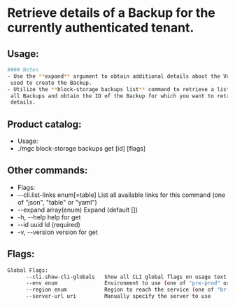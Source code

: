 # Retrieve details of a Backup for the currently authenticated tenant.

## Usage:
```bash
#### Notes
- Use the **expand** argument to obtain additional details about the Volume
 used to create the Backup.
- Utilize the **block-storage backups list** command to retrieve a list of
 all Backups and obtain the ID of the Backup for which you want to retrieve
 details.
```

## Product catalog:
- Usage:
- ./mgc block-storage backups get [id] [flags]

## Other commands:
- Flags:
- --cli.list-links enum[=table]   List all available links for this command (one of "json", "table" or "yaml")
- --expand array(enum)            Expand (default [])
- -h, --help                          help for get
- --id uuid                       Id (required)
- -v, --version                       version for get

## Flags:
```bash
Global Flags:
      --cli.show-cli-globals   Show all CLI global flags on usage text
      --env enum               Environment to use (one of "pre-prod" or "prod") (default "prod")
      --region enum            Region to reach the service (one of "br-mgl1", "br-ne1" or "br-se1") (default "br-se1")
      --server-url uri         Manually specify the server to use
```

